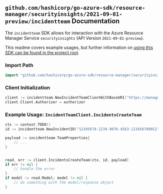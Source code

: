 
## `github.com/hashicorp/go-azure-sdk/resource-manager/securityinsights/2021-09-01-preview/incidentteam` Documentation

The `incidentteam` SDK allows for interaction with the Azure Resource Manager Service `securityinsights` (API Version `2021-09-01-preview`).

This readme covers example usages, but further information on [using this SDK can be found in the project root](https://github.com/hashicorp/go-azure-sdk/tree/main/docs).

### Import Path

```go
import "github.com/hashicorp/go-azure-sdk/resource-manager/securityinsights/2021-09-01-preview/incidentteam"
```


### Client Initialization

```go
client := incidentteam.NewIncidentTeamClientWithBaseURI("https://management.azure.com")
client.Client.Authorizer = authorizer
```


### Example Usage: `IncidentTeamClient.IncidentsCreateTeam`

```go
ctx := context.TODO()
id := incidentteam.NewIncidentID("12345678-1234-9876-4563-123456789012", "example-resource-group", "workspaceValue", "incidentIdValue")

payload := incidentteam.TeamProperties{
	// ...
}


read, err := client.IncidentsCreateTeam(ctx, id, payload)
if err != nil {
	// handle the error
}
if model := read.Model; model != nil {
	// do something with the model/response object
}
```
